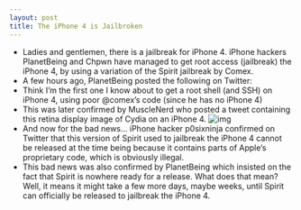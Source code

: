 ```yaml
---
layout: post
title: The iPhone 4 is Jailbroken
---
```

* Ladies and gentlemen, there is a jailbreak for iPhone 4. iPhone hackers PlanetBeing and Chpwn have managed to get root access (jailbreak) the iPhone 4, by using a variation of the Spirit jailbreak by Comex.
* A few hours ago, PlanetBeing posted the following on Twitter:
* Think I’m the first one I know about to get a root shell (and SSH) on iPhone 4, using poor @comex’s code (since he has no iPhone 4)
* This was later confirmed by MuscleNerd who posted a tweet containing this retina display image of Cydia on an iPhone 4.
![img](http://media.idownloadblog.com/wp-content/uploads/2010/06/Cydia-Jailbreak-on-iPhone-4.png)
* And now for the bad news… iPhone hacker p0sixninja confirmed on Twitter that this version of Spirit used to jailbreak the iPhone 4 cannot be released at the time being because it contains parts of Apple’s proprietary code, which is obviously illegal.
* This bad news was also confirmed by PlanetBeing which insisted on the fact that Spirit is nowhere ready for a release. What does that mean? Well, it means it might take a few more days, maybe weeks, until Spirit can officially be released to jailbreak the iPhone 4.

